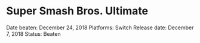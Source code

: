 # Super Smash Bros. Ultimate

Date beaten: December 24, 2018
Platforms: Switch
Release date: December 7, 2018
Status: Beaten